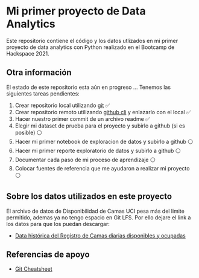 # Mi primer proyecto de Data Analytics 

Este repositorio contiene el código y los datos utlizados en mi primer proyecto de data analytics con Python realizado en el Bootcamp de Hackspace 2021.

## Otra información

El estado de este repositorio esta aún en progreso ... Tenemos las siguientes tareas pendientes:

1. Crear repositorio local utilizando [git](https://git-scm.com/download/) ✅ 
1. Crear repositorio remoto utilizando [github cli](https://cli.github.com/) y enlazarlo con el local ✅ 
1. Hacer nuestro primer commit de un archivo readme ✅ 
1. Elegir mi dataset de prueba para el proyecto y subirlo a github (si es posible) ⚪️
1. Hacer mi primer notebook de exploracion de datos y subirlo a github ⚪️
1. Hacer mi primer reporte exploratorio de datos y subirlo a github ⚪️
1. Documentar cada paso de mi proceso de aprendizaje ⚪️
1. Colocar fuentes de referencia que me ayudaron a realizar mi proyecto ⚪️

## Sobre los datos utilizados en este proyecto

El archivo de datos de Disponibilidad de Camas UCI pesa más del limite permitido, ademas ya no tengo espacio en Git LFS. Por ello dejare el link a los datos para que los puedan descargar:

- [Data histórica del Registro de Camas diarias disponibles y ocupadas](https://www.datosabiertos.gob.pe/dataset/data-hist%C3%B3rica-del-registro-de-camas-diarias-disponibles-y-ocupadas-del-formato-f5002-v2)

## Referencias de apoyo

- [Git Cheatsheet](https://training.github.com/downloads/es_ES/github-git-cheat-sheet.pdf)
